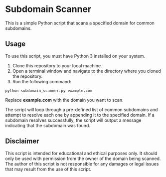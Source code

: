 # Subdomain Scanner

This is a simple Python script that scans a specified domain for common subdomains.

## Usage

To use this script, you must have Python 3 installed on your system.

1. Clone this repository to your local machine.
2. Open a terminal window and navigate to the directory where you cloned the repository.
3. Run the following command:

`python subdomain_scanner.py example.com`

Replace **example.com** with the domain you want to scan. 

The script will loop through a pre-defined list of common subdomains and attempt to resolve each one by appending it to the specified domain. If a subdomain resolves successfully, the script will output a message indicating that the subdomain was found.

## Disclaimer
This script is intended for educational and ethical purposes only. It should only be used with permission from the owner of the domain being scanned. The author of this script is not responsible for any damages or legal issues that may result from the use of this script.


